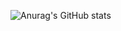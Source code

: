 ![Anurag's GitHub stats](https://github-readme-stats.vercel.app/api?username=SparklesReal&show_icons=true&theme=radical)
